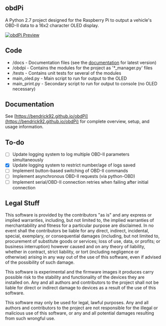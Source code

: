 ## obdPi
A Python 2.7 project designed for the Raspberry Pi to output a vehicle's OBD-II data to a 16x2 character OLED display.

[![obdPi Preview](http://i.imgur.com/OEufVUv.png)](https://www.youtube.com/watch?v=kVyh6FTyh9E)

## Code

* /docs - Documentation files (see the [documentation](https://bendrick92.github.io/obdPi/wiring/) for latest version)
* /obdpi - Contains the modules for the project as '*_manager.py' files
* /tests - Contains unit tests for several of the modules
* main_oled.py - Main script to run for output to the OLED
* main_print.py - Secondary script to run for output to console (no OLED necessary)

## Documentation

See [https://bendrick92.github.io/obdPi](https://bendrick92.github.io/obdPi) for complete overview, setup, and usage information.

## To-do

- [ ] Update logging system to log multiple OBD-II parameters simultaneously
- [x] Update logging system to restrict number/age of logs saved
- [ ] Implement button-based switching of OBD-II commands
- [ ] Implement asynchronous OBD-II requests (via python-OBD)
- [ ] Implement serial/OBD-II connection retries when failing after initial connection

## Legal Stuff

This software is provided by the contributors "as is" and any express or implied warranties, including, but not limited to, the implied warranties of merchantability and fitness for a particular purpose are disclaimed.  In no event shall the contributors be liable for any direct, indirect, incidental, special, exemplary, or consequential damages (including, but not limited to, procurement of substitute goods or services; loss of use, data, or profits; or business interruption) however caused and on any theory of liability, whether in contract, strict liability, or tort (including negligence or otherwise) arising in any way out of the use of this software, even if advised of the possibility of such damage.

This software is experimental and the firmware images it produces carry possible risk to the stability and functionality of the devices they are installed on.  Any and all authors and contributors to the project shall not be liable for direct or indirect damage to devices as a result of the use of this software.

This software may only be used for legal, lawful purposes.  Any and all authors and contributors to the project are not responsible for the illegal or malicious use of this software, or any and all potential damages resulting from such wrongful use.
